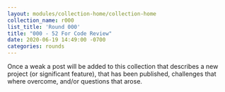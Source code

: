 ```yaml
---
layout: modules/collection-home/collection-home
collection_name: r000
list_title: 'Round 000'
title: "000 - 52 For Code Review"
date: 2020-06-19 14:49:00 -0700
categories: rounds
---
```



Once a weak a post will be added to this collection that describes a new project (or significant feature), that has been published, challenges that where overcome, and/or questions that arose.
